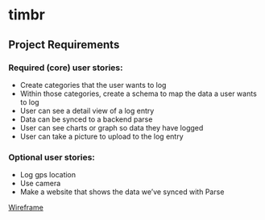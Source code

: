 # timbr
## Project Requirements

### Required (core) user stories:
- Create categories that the user wants to log
- Within those categories, create a schema to map the data a user wants to log
- User can see a detail view of a log entry
- Data can be synced to a backend parse
- User can see charts or graph so data they have logged
- User can take a picture to upload to the log entry

### Optional user stories:
- Log gps location
- Use camera
- Make a website that shows the data we’ve synced with Parse

[Wireframe](http://i.imgur.com/zmOXVJH.jpg)

